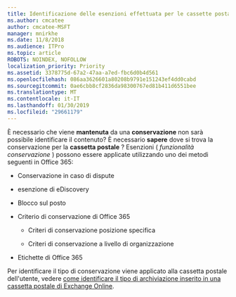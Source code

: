 ```yaml
---
title: Identificazione delle esenzioni effettuata per le cassette postali
ms.author: cmcatee
author: cmcatee-MSFT
manager: mnirkhe
ms.date: 11/8/2018
ms.audience: ITPro
ms.topic: article
ROBOTS: NOINDEX, NOFOLLOW
localization_priority: Priority
ms.assetid: 3378775d-67a2-47aa-a7ed-fbc6d0b4d561
ms.openlocfilehash: 086aa3626601a80208b9791e151243ef4dd0cabd
ms.sourcegitcommit: 0ae6cbb8cf2836da98300767ed81b411d6551bee
ms.translationtype: MT
ms.contentlocale: it-IT
ms.lasthandoff: 01/30/2019
ms.locfileid: "29661179"
---
```

È necessario che viene **mantenuta** da una **conservazione** non sarà possibile identificare il contenuto? È necessario **sapere** dove si trova la conservazione per la **cassetta postale** ? Esenzioni ( *funzionalità conservazione* ) possono essere applicate utilizzando uno dei metodi seguenti in Office 365: 
  
- Conservazione in caso di dispute 
    
- esenzione di eDiscovery
    
- Blocco sul posto
    
- Criterio di conservazione di Office 365 
    
  - Criteri di conservazione posizione specifica
    
  - Criteri di conservazione a livello di organizzazione
    
- Etichette di Office 365
    
Per identificare il tipo di conservazione viene applicato alla cassetta postale dell'utente, vedere [come identificare il tipo di archiviazione inserito in una cassetta postale di Exchange Online](https://docs.microsoft.com/office365/securitycompliance/identify-a-hold-on-an-exchange-online-mailbox).
  

